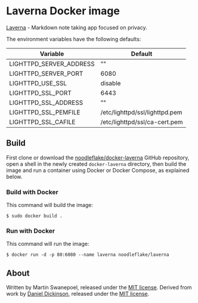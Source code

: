 # Laverna Docker image

[Laverna](https://laverna.cc/) - Markdown note taking app focused on privacy.

The environment variables have the following defaults:

|Variable                 | Default                                          |
|-------------------------|--------------------------------------------------|
|LIGHTTPD_SERVER_ADDRESS  | ""                                               |
|LIGHTTPD_SERVER_PORT     | 6080                                             |
|LIGHTTPD_USE_SSL         | disable                                          |
|LIGHTTPD_SSL_PORT        | 6443                                             |
|LIGHTTPD_SSL_ADDRESS     | ""                                               |
|LIGHTTPD_SSL_PEMFILE     | /etc/lighttpd/ssl/lighttpd.pem                   |
|LIGHTTPD_SSL_CAFILE      | /etc/lighttpd/ssl/ca-cert.pem                    |

## Build

First clone or download the [noodleflake/docker-laverna](https://github.com/noodleflake/docker-laverna) GitHub repository, open a shell in the newly created `docker-laverna` directory, then build the image and run a container using Docker or Docker Compose, as explained below.

### Build with Docker

This command will build the image:

	$ sudo docker build .

### Run with Docker

This command will run the image:

	$ docker run -d -p 80:6080 --name laverna noodleflake/laverna
	

## About

Written by Martin Swanepoel, released under the [MIT license](http://opensource.org/licenses/MIT).
Derived from work by [Daniel Dickinson](https://github.com/cshoredaniel/docker-lighttpd), released under the [MIT license](http://opensource.org/licenses/MIT).
